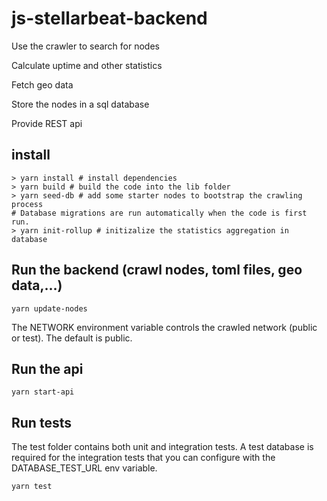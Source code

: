 # js-stellarbeat-backend

Use the crawler to search for nodes

Calculate uptime and other statistics

Fetch geo data

Store the nodes in a sql database

Provide REST api


## install

````
> yarn install # install dependencies
> yarn build # build the code into the lib folder
> yarn seed-db # add some starter nodes to bootstrap the crawling process
# Database migrations are run automatically when the code is first run.
> yarn init-rollup # initizalize the statistics aggregation in database
````

## Run the backend (crawl nodes, toml files, geo data,...)

````
yarn update-nodes
````
The NETWORK environment variable controls the crawled network (public or test). The default is public.

## Run the api

````
yarn start-api
````


## Run tests

The test folder contains both unit and integration tests. A test database is required for the integration tests that you can configure with the DATABASE_TEST_URL env variable.

```` yarn test ````
